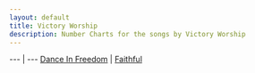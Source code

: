 ```yaml
---
layout: default
title: Victory Worship
description: Number Charts for the songs by Victory Worship
---
```


--- | ---
[Dance In Freedom](/songs/Victory/dance_in_freedom.pdf) | [Faithful](/songs/Victory/faithful.pdf)
